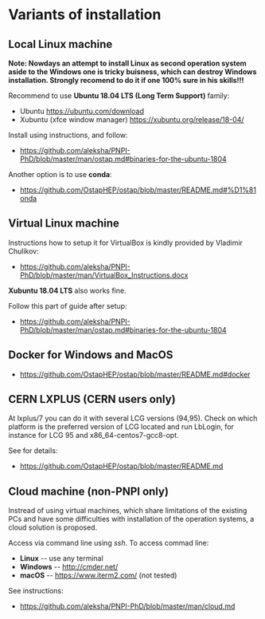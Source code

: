 Variants of installation
========================

Local Linux machine
-------------------

**Note: Nowdays an attempt to install Linux as second operation system aside 
to the Windows one is tricky buisness, which can destroy Windows installation.
Strongly recomend to do it if one 100% sure in his skills!!!**

Recommend to use **Ubuntu 18.04 LTS (Long Term Support)** family:
 * Ubuntu https://ubuntu.com/download
 * Xubuntu (xfce window manager) https://xubuntu.org/release/18-04/

Install using instructions, and follow:
  - https://github.com/aleksha/PNPI-PhD/blob/master/man/ostap.md#binaries-for-the-ubuntu-1804

Another option is to use **conda**:
 - https://github.com/OstapHEP/ostap/blob/master/README.md#%D1%81onda

Virtual Linux machine
---------------------

Instructions how to setup it for VirtualBox is kindly provided by
Vladimir Chulikov:
 - https://github.com/aleksha/PNPI-PhD/blob/master/man/VirtualBox_Instructions.docx

**Xubuntu 18.04 LTS** also works fine.

Follow this part of guide after setup:
  - https://github.com/aleksha/PNPI-PhD/blob/master/man/ostap.md#binaries-for-the-ubuntu-1804


Docker for Windows and MacOS
----------------------------
 - https://github.com/OstapHEP/ostap/blob/master/README.md#docker


CERN LXPLUS (CERN users only)
-----------------------------

At lxplus/7 you can do it with several LCG versions (94,95). 
Check on which platform is the preferred version of LCG located and run LbLogin, 
for instance for LCG 95 and x86_64-centos7-gcc8-opt.

See for details:
 - https://github.com/OstapHEP/ostap/blob/master/README.md

Cloud machine (non-PNPI only)
------------------------------

Instread of using virtual machines, which share limitations of the existing PCs 
and have some difficulties with installation of the operation systems,
a cloud solution is proposed.

Access via command line using _ssh_.
To access commad line:
 * **Linux** -- use any terminal
 * **Windows** -- http://cmder.net/
 * **macOS** -- https://www.iterm2.com/ (not tested)

See instructions:
 - https://github.com/aleksha/PNPI-PhD/blob/master/man/cloud.md

